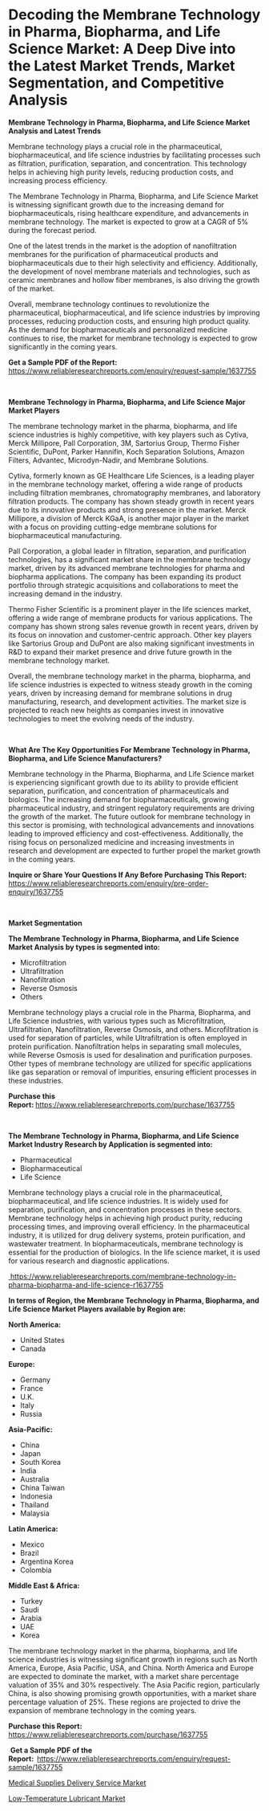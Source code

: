 <p><h1>Decoding the Membrane Technology in Pharma, Biopharma, and Life Science Market: A Deep Dive into the Latest Market Trends, Market Segmentation, and Competitive Analysis</h1></p><p><strong>Membrane Technology in Pharma, Biopharma, and Life Science Market Analysis and Latest Trends</strong></p>
<p><p>Membrane technology plays a crucial role in the pharmaceutical, biopharmaceutical, and life science industries by facilitating processes such as filtration, purification, separation, and concentration. This technology helps in achieving high purity levels, reducing production costs, and increasing process efficiency.</p><p>The Membrane Technology in Pharma, Biopharma, and Life Science Market is witnessing significant growth due to the increasing demand for biopharmaceuticals, rising healthcare expenditure, and advancements in membrane technology. The market is expected to grow at a CAGR of 5% during the forecast period.</p><p>One of the latest trends in the market is the adoption of nanofiltration membranes for the purification of pharmaceutical products and biopharmaceuticals due to their high selectivity and efficiency. Additionally, the development of novel membrane materials and technologies, such as ceramic membranes and hollow fiber membranes, is also driving the growth of the market.</p><p>Overall, membrane technology continues to revolutionize the pharmaceutical, biopharmaceutical, and life science industries by improving processes, reducing production costs, and ensuring high product quality. As the demand for biopharmaceuticals and personalized medicine continues to rise, the market for membrane technology is expected to grow significantly in the coming years.</p></p>
<p><strong>Get a Sample PDF of the Report:&nbsp;</strong> <a href="https://www.reliableresearchreports.com/enquiry/request-sample/1637755">https://www.reliableresearchreports.com/enquiry/request-sample/1637755</a></p>
<p>&nbsp;</p>
<p><strong>Membrane Technology in Pharma, Biopharma, and Life Science Major Market Players</strong></p>
<p><p>The membrane technology market in the pharma, biopharma, and life science industries is highly competitive, with key players such as Cytiva, Merck Millipore, Pall Corporation, 3M, Sartorius Group, Thermo Fisher Scientific, DuPont, Parker Hannifin, Koch Separation Solutions, Amazon Filters, Advantec, Microdyn-Nadir, and Membrane Solutions.</p><p>Cytiva, formerly known as GE Healthcare Life Sciences, is a leading player in the membrane technology market, offering a wide range of products including filtration membranes, chromatography membranes, and laboratory filtration products. The company has shown steady growth in recent years due to its innovative products and strong presence in the market. Merck Millipore, a division of Merck KGaA, is another major player in the market with a focus on providing cutting-edge membrane solutions for biopharmaceutical manufacturing.</p><p>Pall Corporation, a global leader in filtration, separation, and purification technologies, has a significant market share in the membrane technology market, driven by its advanced membrane technologies for pharma and biopharma applications. The company has been expanding its product portfolio through strategic acquisitions and collaborations to meet the increasing demand in the industry.</p><p>Thermo Fisher Scientific is a prominent player in the life sciences market, offering a wide range of membrane products for various applications. The company has shown strong sales revenue growth in recent years, driven by its focus on innovation and customer-centric approach. Other key players like Sartorius Group and DuPont are also making significant investments in R&D to expand their market presence and drive future growth in the membrane technology market.</p><p>Overall, the membrane technology market in the pharma, biopharma, and life science industries is expected to witness steady growth in the coming years, driven by increasing demand for membrane solutions in drug manufacturing, research, and development activities. The market size is projected to reach new heights as companies invest in innovative technologies to meet the evolving needs of the industry.</p></p>
<p>&nbsp;</p>
<p><strong>What Are The Key Opportunities For Membrane Technology in Pharma, Biopharma, and Life Science Manufacturers?</strong></p>
<p><p>Membrane technology in the Pharma, Biopharma, and Life Science market is experiencing significant growth due to its ability to provide efficient separation, purification, and concentration of pharmaceuticals and biologics. The increasing demand for biopharmaceuticals, growing pharmaceutical industry, and stringent regulatory requirements are driving the growth of the market. The future outlook for membrane technology in this sector is promising, with technological advancements and innovations leading to improved efficiency and cost-effectiveness. Additionally, the rising focus on personalized medicine and increasing investments in research and development are expected to further propel the market growth in the coming years.</p></p>
<p><strong>Inquire or Share Your Questions If Any Before Purchasing This Report:</strong> <a href="https://www.reliableresearchreports.com/enquiry/pre-order-enquiry/1637755">https://www.reliableresearchreports.com/enquiry/pre-order-enquiry/1637755</a></p>
<p>&nbsp;</p>
<p><strong>Market Segmentation</strong></p>
<p><strong>The Membrane Technology in Pharma, Biopharma, and Life Science Market Analysis by types is segmented into:</strong></p>
<p><ul><li>Microfiltration</li><li>Ultrafiltration</li><li>Nanofiltration</li><li>Reverse Osmosis</li><li>Others</li></ul></p>
<p><p>Membrane technology plays a crucial role in the Pharma, Biopharma, and Life Science industries, with various types such as Microfiltration, Ultrafiltration, Nanofiltration, Reverse Osmosis, and others. Microfiltration is used for separation of particles, while Ultrafiltration is often employed in protein purification. Nanofiltration helps in separating small molecules, while Reverse Osmosis is used for desalination and purification purposes. Other types of membrane technology are utilized for specific applications like gas separation or removal of impurities, ensuring efficient processes in these industries.</p></p>
<p><strong>Purchase this Report:&nbsp;</strong><a href="https://www.reliableresearchreports.com/purchase/1637755">https://www.reliableresearchreports.com/purchase/1637755</a></p>
<p>&nbsp;</p>
<p><strong>The Membrane Technology in Pharma, Biopharma, and Life Science Market Industry Research by Application is segmented into:</strong></p>
<p><ul><li>Pharmaceutical</li><li>Biopharmaceutical</li><li>Life Science</li></ul></p>
<p><p>Membrane technology plays a crucial role in the pharmaceutical, biopharmaceutical, and life science industries. It is widely used for separation, purification, and concentration processes in these sectors. Membrane technology helps in achieving high product purity, reducing processing times, and improving overall efficiency. In the pharmaceutical industry, it is utilized for drug delivery systems, protein purification, and wastewater treatment. In biopharmaceuticals, membrane technology is essential for the production of biologics. In the life science market, it is used for various research and diagnostic applications.</p></p>
<p><a href="https://www.reliableresearchreports.com/membrane-technology-in-pharma-biopharma-and-life-science-r1637755">&nbsp;https://www.reliableresearchreports.com/membrane-technology-in-pharma-biopharma-and-life-science-r1637755</a></p>
<p><strong>In terms of Region, the Membrane Technology in Pharma, Biopharma, and Life Science Market Players available by Region are:</strong></p>
<p>
    <p> <strong> North America: </strong>
        <ul>
            <li>United States</li>
            <li>Canada</li>
        </ul>
        </p> 
    <p> <strong> Europe: </strong>
        <ul>
            <li>Germany</li>
            <li>France</li>
            <li>U.K.</li>
            <li>Italy</li>
            <li>Russia</li>
        </ul>
        </p> 
    <p> <strong> Asia-Pacific: </strong>
        <ul>
            <li>China</li>
            <li>Japan</li>
            <li>South Korea</li>
            <li>India</li>
            <li>Australia</li>
            <li>China Taiwan</li>
            <li>Indonesia</li>
            <li>Thailand</li>
            <li>Malaysia</li>
        </ul>
        </p> 
    <p> <strong> Latin America: </strong>
        <ul>
            <li>Mexico</li>
            <li>Brazil</li>
            <li>Argentina Korea</li>
            <li>Colombia</li>
        </ul>
        </p> 
    <p> <strong> Middle East & Africa: </strong>
        <ul>
            <li>Turkey</li>
            <li>Saudi</li>
            <li>Arabia</li>
            <li>UAE</li>
            <li>Korea</li>
        </ul>
    </p>
    </p>
<p><p>The membrane technology market in the pharma, biopharma, and life science industries is witnessing significant growth in regions such as North America, Europe, Asia Pacific, USA, and China. North America and Europe are expected to dominate the market, with a market share percentage valuation of 35% and 30% respectively. The Asia Pacific region, particularly China, is also showing promising growth opportunities, with a market share percentage valuation of 25%. These regions are projected to drive the expansion of membrane technology in the coming years.</p></p>
<p><strong>Purchase this Report: </strong><a href="https://www.reliableresearchreports.com/purchase/1637755">https://www.reliableresearchreports.com/purchase/1637755</a></p>
<p>&nbsp;<strong>Get a Sample PDF of the Report:&nbsp;&nbsp;</strong><a href="https://www.reliableresearchreports.com/enquiry/request-sample/1637755">https://www.reliableresearchreports.com/enquiry/request-sample/1637755</a></p>
<p><strong></strong></p>
<p><p><a href="https://github.com/maudAbbott7/Market-Research-Report-List-1/blob/main/medical-supplies-delivery-service-market.md">Medical Supplies Delivery Service Market</a></p><p><a href="https://issuu.com/reportprime-2/docs/low-temperature-lubricant-market-size-2030.pptx">Low-Temperature Lubricant Market</a></p></p>